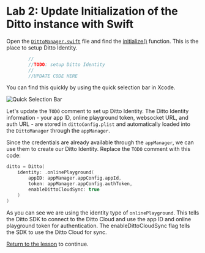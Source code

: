 # Lab 2: Update Initialization of the Ditto instance with Swift

Open the [`DittoManager.swift`](../../swift/Tasks/Data/DittoManager.swift#L50) file and find the [initialize()](https://github.com/ditto-examples/ditto-university/blob/main/course-101/swift/Tasks/Data/DittoManager.swift#L50) function.  This is the place to setup Ditto Identity.

```swift
        //
        //TODO: setup Ditto Identity
        //
        //UPDATE CODE HERE
```
You can find this quickly by using the quick selection bar in Xcode.

![Quick Selection Bar](./assets/select-identity-swift.gif)

Let's update the `TODO` comment to set up Ditto Identity. The Ditto Identity information - your app ID, online playground token, websocket URL, and auth URL - are stored in `dittoConfig.plist` and automatically loaded into the `DittoManager` through the `appManager`.

Since the credentials are already available through the `appManager`, we can use them to create our Ditto Identity. Replace the `TODO` comment with this code:

```swift
ditto = Ditto(
	identity: .onlinePlayground(
		appID: appManager.appConfig.appId,
		token: appManager.appConfig.authToken,
		enableDittoCloudSync: true
	)
)
```

As you can see we are using the identity type of `onlinePlayground`.  This tells the Ditto SDK to connect to the Ditto Cloud and use the app ID and online playground token for authentication.  The enableDittoCloudSync flag tells the SDK to use the Ditto Cloud for sync. 

[Return to the lesson](../README.md) to continue.